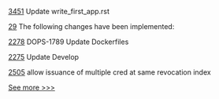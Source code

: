 
[3451](https://github.com/hyperledger/fabric/pull/3451) Update write_first_app.rst

[29](https://github.com/hyperledger-labs/hlf-connector/pull/29) The following changes have been implemented:

[2278](https://github.com/hyperledger/iroha/pull/2278) DOPS-1789 Update Dockerfiles

[2275](https://github.com/hyperledger/iroha/pull/2275) Update Develop

[2505](https://github.com/hyperledger/indy-sdk/pull/2505) allow issuance of multiple cred at same revocation index


[See more >>>](https://start-here.hyperledger.org/pull-requests)
